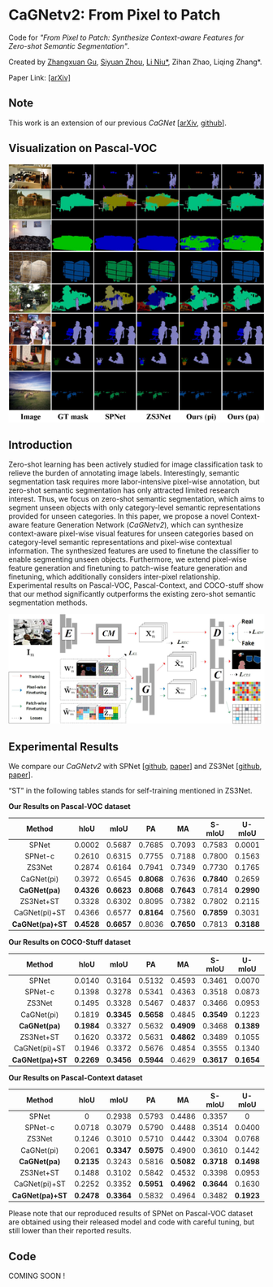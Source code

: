 # CaGNetv2: From Pixel to Patch

Code for *"From Pixel to Patch: Synthesize Context-aware Features for Zero-shot Semantic Segmentation"*.

Created by [Zhangxuan Gu](https://github.com/zhangxgu), [Siyuan Zhou](https://github.com/Siyuan-Zhou), [Li Niu\*](https://github.com/ustcnewly), Zihan Zhao, Liqing Zhang\*.

Paper Link: [[arXiv]](https://arxiv.org/abs/2009.12232)

## Note

This work is an extension of our previous *CaGNet* \[[arXiv](http://arxiv.org/abs/2008.06893), [github](https://github.com/bcmi/CaGNet-Zero-Shot-Semantic-Segmentation)\].

## Visualization on Pascal-VOC

[![Visualization on Pascal-VOC](https://github.com/bcmi/CaGNetv2-Zero-Shot-Semantic-Segmentation/blob/master/figures/visualization.JPG?raw=true)](https://github.com/bcmi/CaGNetv2-Zero-Shot-Semantic-Segmentation/blob/master/figures/visualization.JPG?raw=true)

## Introduction

Zero-shot learning has been actively studied for image classification task to relieve the burden of annotating image labels. Interestingly, semantic segmentation task requires more labor-intensive pixel-wise annotation, but zero-shot semantic segmentation has only attracted limited research interest. Thus, we focus on zero-shot semantic segmentation, which aims to segment unseen objects with only category-level semantic representations provided for unseen categories. In this paper, we propose a novel Context-aware feature Generation Network (*CaGNetv2*), which can synthesize context-aware pixel-wise visual features for unseen categories based on category-level semantic representations and pixel-wise contextual information. The synthesized features are used to finetune the classifier to enable segmenting unseen objects. Furthermore, we extend pixel-wise feature generation and finetuning to patch-wise feature generation and finetuning, which additionally considers inter-pixel relationship. Experimental results on Pascal-VOC, Pascal-Context, and COCO-stuff show that our method significantly outperforms the existing zero-shot semantic segmentation methods.

[![Overview of Our CaGNet](https://github.com/bcmi/CaGNetv2-Zero-Shot-Semantic-Segmentation/blob/master/figures/overview.JPG?raw=true)](https://github.com/bcmi/CaGNetv2-Zero-Shot-Semantic-Segmentation/blob/master/figures/overview.JPG?raw=true)

## Experimental Results

We compare our *CaGNetv2* with SPNet \[[github](https://github.com/subhc/SPNet), [paper](https://ieeexplore.ieee.org/document/8953827)\] and ZS3Net \[[github](https://github.com/valeoai/ZS3), [paper](https://arxiv.org/pdf/1906.00817.pdf)\].

“ST” in the following tables stands for self-training mentioned in ZS3Net.

**Our Results on Pascal-VOC dataset**

|    Method     |    hIoU    |    mIoU    |     PA     |     MA     |   S-mIoU   |   U-mIoU   |    U-PA    |    U-MA    |
| :-----------: | :--------: | :--------: | :--------: | :--------: | :--------: | :--------: | :--------: | :--------: |
|     SPNet     |   0.0002   |   0.5687   |   0.7685   |   0.7093   |   0.7583   |   0.0001   |   0.0007   |   0.0001   |
|    SPNet-c    |   0.2610   |   0.6315   |   0.7755   |   0.7188   |   0.7800   |   0.1563   |   0.2955   |   0.2387   |
|    ZS3Net     |   0.2874   |   0.6164   |   0.7941   |   0.7349   |   0.7730   |   0.1765   |   0.2147   |   0.1580   |
|  CaGNet(pi)   |   0.3972   |   0.6545   | **0.8068** |   0.7636   | **0.7840** |   0.2659   |   0.4297   |   0.3940   |
| **CaGNet(pa)** | **0.4326** | **0.6623** | **0.8068** | **0.7643** |   0.7814   | **0.2990** | **0.5176** | **0.4710** |
|   ZS3Net+ST   |   0.3328   |   0.6302   |   0.8095   |   0.7382   |   0.7802   |   0.2115   |   0.3407   |   0.2637   |
| CaGNet(pi)+ST |   0.4366   |   0.6577   | **0.8164** |   0.7560   | **0.7859** |   0.3031   |   0.5855   |   0.5071   |
| **CaGNet(pa)+ST** | **0.4528** | **0.6657** |   0.8036   | **0.7650** |   0.7813   | **0.3188** | **0.5939** | **0.5417** |

**Our Results on COCO-Stuff dataset**

|    Method     |    hIoU    |    mIoU    |     PA     |     MA     |   S-mIoU   |   U-mIoU   |    U-PA    |    U-MA    |
| :-----------: | :--------: | :--------: | :--------: | :--------: | :--------: | :--------: | :--------: | :--------: |
|     SPNet     |   0.0140   |   0.3164   |   0.5132   |   0.4593   |   0.3461   |   0.0070   |   0.0171   |   0.0007   |
|    SPNet-c    |   0.1398   |   0.3278   |   0.5341   |   0.4363   |   0.3518   |   0.0873   |   0.2450   |   0.1614   |
|    ZS3Net     |   0.1495   |   0.3328   |   0.5467   |   0.4837   |   0.3466   |   0.0953   |   0.2275   |   0.2701   |
|  CaGNet(pi)   |   0.1819   | **0.3345** | **0.5658** |   0.4845   | **0.3549** |   0.1223   |   0.2545   |   0.2701   |
| **CaGNet(pa)** | **0.1984** |   0.3327   |   0.5632   | **0.4909** |   0.3468   | **0.1389** | **0.2962** | **0.3132** |
|   ZS3Net+ST   |   0.1620   |   0.3372   |   0.5631   | **0.4862** |   0.3489   |   0.1055   |   0.2488   |   0.2718   |
| CaGNet(pi)+ST |   0.1946   |   0.3372   |   0.5676   |   0.4854   |   0.3555   |   0.1340   |   0.2670   | **0.2728** |
| **CaGNet(pa)+ST** | **0.2269** | **0.3456** | **0.5944** |   0.4629   | **0.3617** | **0.1654** | **0.4404** |   0.2567   |

**Our Results on Pascal-Context dataset**

|    Method     |    hIoU    |    mIoU    |     PA     |     MA     |   S-mIoU   |   U-mIoU   |    U-PA    |    U-MA    |
| :-----------: | :--------: | :--------: | :--------: | :--------: | :--------: | :--------: | :--------: | :--------: |
|     SPNet     |     0      |   0.2938   |   0.5793   |   0.4486   |   0.3357   |     0      |     0      |     0      |
|    SPNet-c    |   0.0718   |   0.3079   |   0.5790   |   0.4488   |   0.3514   |   0.0400   |   0.1673   |   0.1361   |
|    ZS3Net     |   0.1246   |   0.3010   |   0.5710   |   0.4442   |   0.3304   |   0.0768   |   0.1922   |   0.1532   |
|  CaGNet(pi)   |   0.2061   | **0.3347** | **0.5975** |   0.4900   |   0.3610   |   0.1442   |   0.3976   |   0.3248   |
| **CaGNet(pa)** | **0.2135** |   0.3243   |   0.5816   | **0.5082** | **0.3718** | **0.1498** | **0.3981** | **0.3412** |
|   ZS3Net+ST   |   0.1488   |   0.3102   |   0.5842   |   0.4532   |   0.3398   |   0.0953   |   0.3030   |   0.1721   |
| CaGNet(pi)+ST |   0.2252   |   0.3352   | **0.5951** | **0.4962** | **0.3644** |   0.1630   |   0.4038   | **0.4214** |
| **CaGNet(pa)+ST** | **0.2478** | **0.3364** |   0.5832   |   0.4964   |   0.3482   | **0.1923** | **0.4075** |   0.4023   |

Please note that our reproduced results of SPNet on Pascal-VOC dataset are obtained using their released model and code with careful tuning, but still lower than their reported results.

## Code

COMING SOON !
